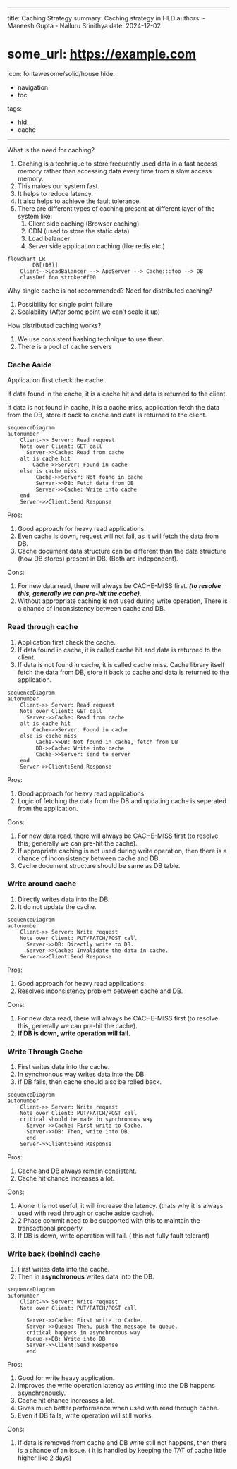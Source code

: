 
---
title: Caching Strategy
summary: Caching strategy in HLD
authors:
    - Maneesh Gupta
    - Nalluru Srinithya
date: 2024-12-02
# some_url: https://example.com
icon: fontawesome/solid/house
hide:
  - navigation
  - toc

tags:
  - hld
  - cache
---
What is the need for caching?

1. Caching is a technique to store frequently used data in a fast access memory rather than accessing data every time from a slow access memory.
2. This makes our system fast.
3. It helps to reduce latency.
4. It also helps to achieve the fault tolerance.
5. There are different types of caching present at different layer of the system like:
    1. Client side caching (Browser caching)
    2. CDN (used to store the static data)
    3. Load balancer
    4. Server side application caching (like redis etc.)

```mermaid
flowchart LR
		DB[(DB)]
    Client-->LoadBalancer --> AppServer --> Cache:::foo --> DB
    classDef foo stroke:#f00
```

Why single cache is not recommended? Need for distributed caching?

1. Possibility for single point failure
2. Scalability (After some point we can’t scale it up)

How distributed caching works?

1. We use consistent hashing technique to use them. 
2. There is a pool of cache servers

### Cache Aside

Application first check the cache.

If data found in the cache, it is a cache hit and data is returned to the client.

If data is not found in cache, it is a cache miss, application fetch the data from the DB, store it back to cache and data is returned to the client.

```mermaid
sequenceDiagram
autonumber
    Client->> Server: Read request
    Note over Client: GET call
	  Server->>Cache: Read from cache
    alt is cache hit
        Cache->>Server: Found in cache
    else is cache miss
         Cache->>Server: Not found in cache
         Server->>DB: Fetch data from DB
         Server->>Cache: Write into cache
    end
    Server->>Client:Send Response

```

Pros:

1. Good approach for heavy read applications.
2. Even cache is down, request will not fail, as it will fetch the data from DB.
3. Cache document data structure can be different than the data structure (how DB stores) present in DB. (Both are independent).

Cons:

1. For new data read, there will always be CACHE-MISS first. ***(to resolve this, generally we can pre-hit the cache).***
2. Without appropriate caching is not used during write operation, There is a chance of inconsistency between cache and DB.

### Read through cache

1. Application first check the cache.
2. If data found in cache, it is called cache hit and data is returned to the client.
3. If data is not found in cache, it is called cache miss. Cache library itself fetch the data from DB, store it back to cache and data is returned to the application.

```mermaid
sequenceDiagram
autonumber
    Client->> Server: Read request
    Note over Client: GET call
	  Server->>Cache: Read from cache
    alt is cache hit
        Cache->>Server: Found in cache
    else is cache miss
         Cache->>DB: Not found in cache, fetch from DB
         DB->>Cache: Write into cache
         Cache->>Server: send to server
    end
    Server->>Client:Send Response
```

Pros:

1. Good approach for heavy read applications.
2. Logic of fetching the data from the DB and updating cache is seperated from the application.

Cons:

1. For new data read, there will always be CACHE-MISS first (to resolve this, generally we can pre-hit the cache).
2. If appropriate caching is not used during write operation, then there is a chance of inconsistency between cache and DB.
3. Cache document structure should be same as DB table.

 

### Write around cache

1. Directly writes data into the DB.
2. It do not update the cache.

```mermaid
sequenceDiagram
autonumber
    Client->> Server: Write request
    Note over Client: PUT/PATCH/POST call
	  Server->>DB: Directly write to DB.
	  Server->>Cache: Invalidate the data in cache.
    Server->>Client:Send Response
```

Pros:

1. Good approach for heavy read applications.
2. Resolves inconsistency problem between cache and DB.

Cons:

1. For new data read, there will always be CACHE-MISS first (to resolve this, generally we can pre-hit the cache).
2. **If DB is down, write operation will fail.**

### Write Through Cache

1. First writes data into the cache.
2. In synchronous way writes data into the DB.
3. If DB fails, then cache should also be rolled back.

```mermaid
sequenceDiagram
autonumber
    Client->> Server: Write request
    Note over Client: PUT/PATCH/POST call
    critical should be made in synchronous way
	  Server->>Cache: First write to Cache.
	  Server->>DB: Then, write into DB.
	  end
    Server->>Client:Send Response
```

Pros:

1. Cache and DB always remain consistent.
2. Cache hit chance increases a lot.

Cons:

1. Alone it is not useful, it will increase the latency. (thats why it is always used with read through or cache aside cache).
2. 2 Phase commit need to be supported with this to maintain the transactional property.
3. If DB is down, write operation will fail. ( this not fully fault tolerant)

### Write back (behind) cache

1. First writes data into the cache.
2. Then in **asynchronous** writes data into the DB.

 

```mermaid
sequenceDiagram
autonumber
    Client->> Server: Write request
    Note over Client: PUT/PATCH/POST call
   
	  Server->>Cache: First write to Cache.
	  Server->>Queue: Then, push the message to queue.
	  critical happens in asynchronous way
	  Queue->>DB: Write into DB
	  Server->>Client:Send Response
	  end
```

Pros:

1. Good for write heavy application.
2. Improves the write operation latency as writing into the DB happens asynchronously.
3. Cache hit chance increases a lot.
4. Gives much better performance when used with read through cache.
5. Even if DB fails, write operation will still works.

Cons:

1. If data is removed from cache and DB write still not happens, then there is a chance of an issue. ( it is handled by keeping the TAT of cache little higher like 2 days)